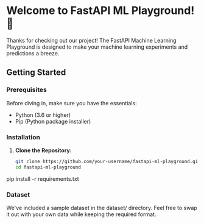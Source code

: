 # Welcome to FastAPI ML Playground! 🚀

Thanks for checking out our project! The FastAPI Machine Learning Playground is designed to make your machine learning experiments and predictions a breeze.

## Getting Started

### Prerequisites

Before diving in, make sure you have the essentials:

- Python (3.6 or higher)
- Pip (Python package installer)

### Installation

1. **Clone the Repository:**

   ```bash
   git clone https://github.com/your-username/fastapi-ml-playground.git
   cd fastapi-ml-playground
pip install -r requirements.txt

### Dataset

We've included a sample dataset in the dataset/ directory. Feel free to swap it out with your own data while keeping the required format.
